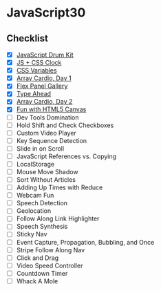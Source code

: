 # JavaScript30

## Checklist

- [x] [JavaScript Drum Kit](https://github.com/bebeboboha/JavaScript30/tree/master/01%20-%20JavaScript%20Drum%20Kit)
- [x] [JS + CSS Clock](https://github.com/bebeboboha/JavaScript30/tree/master/02%20-%20JS%20and%20CSS%20Clock)
- [x] [CSS Variables](https://github.com/bebeboboha/JavaScript30/tree/master/03%20-%20CSS%20Variables)
- [x] [Array Cardio, Day 1](https://github.com/bebeboboha/JavaScript30/tree/master/04%20-%20Array%20Cardio%20Day%201)
- [x] [Flex Panel Gallery](https://github.com/bebeboboha/JavaScript30/tree/master/05%20-%20Flex%20Panel%20Gallery)
- [x] [Type Ahead](https://github.com/bebeboboha/JavaScript30/tree/master/06%20-%20Type%20Ahead)
- [x] [Array Cardio, Day 2](https://github.com/bebeboboha/JavaScript30/tree/master/07%20-%20Array%20Cardio%20Day%202)
- [x] [Fun with HTML5 Canvas](https://github.com/bebeboboha/JavaScript30/tree/master/08%20-%20Fun%20with%20HTML5%20Canvas)
- [ ] Dev Tools Domination
- [ ] Hold Shift and Check Checkboxes
- [ ] Custom Video Player
- [ ] Key Sequence Detection
- [ ] Slide in on Scroll
- [ ] JavaScript References vs. Copying
- [ ] LocalStorage
- [ ] Mouse Move Shadow
- [ ] Sort Without Articles
- [ ] Adding Up Times with Reduce
- [ ] Webcam Fun
- [ ] Speech Detection
- [ ] Geolocation
- [ ] Follow Along Link Highlighter
- [ ] Speech Synthesis
- [ ] Sticky Nav
- [ ] Event Capture, Propagation, Bubbling, and Once
- [ ] Stripe Follow Along Nav
- [ ] Click and Drag
- [ ] Video Speed Controller
- [ ] Countdown Timer
- [ ] Whack A Mole
